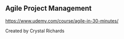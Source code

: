 ## Agile Project Management

https://www.udemy.com/course/agile-in-30-minutes/

Created by Crystal Richards
